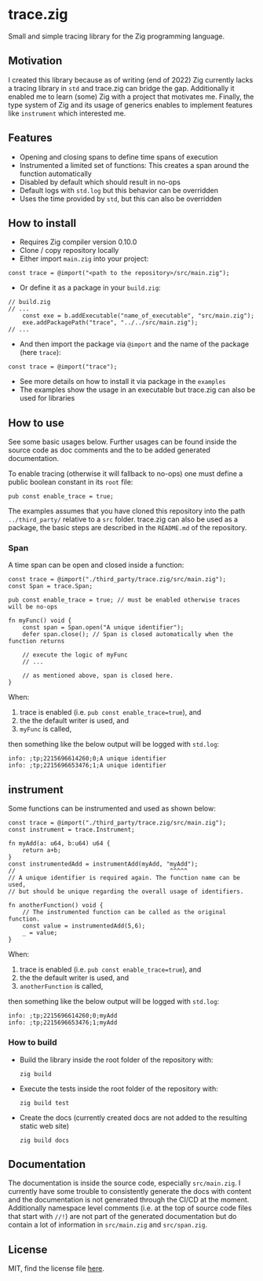 # trace.zig

Small and simple tracing library for the Zig programming language.

## Motivation

I created this library because as of writing (end of 2022) Zig currently lacks a tracing library in `std` and trace.zig can bridge the gap. Additionally it enabled me to learn (some) Zig with a project that motivates me. Finally, the type system of Zig and its usage of generics enables to implement features like `instrument` which interested me.

## Features

* Opening and closing spans to define time spans of execution
* Instrumented a limited set of functions: This creates a span around the function automatically
* Disabled by default which should result in no-ops
* Default logs with `std.log` but this behavior can be overridden
* Uses the time provided by `std`, but this can also be overridden

## How to install

* Requires Zig compiler version 0.10.0
* Clone / copy repository locally
* Either import `main.zig` into your project:

```Zig
const trace = @import("<path to the repository>/src/main.zig");
```

* Or define it as a package in your `build.zig`:

```Zig
// build.zig
// ...
    const exe = b.addExecutable("name_of_executable", "src/main.zig");
    exe.addPackagePath("trace", "../../src/main.zig");
// ...
```

* And then import the package via `@import` and the name of the package (here `trace`):

```Zig
const trace = @import("trace");
```

* See more details on how to install it via package in the `examples`
* The examples show  the usage in an executable but trace.zig can also be used for libraries

## How to use

See some basic usages below. Further usages can be found inside the source code as doc comments and the to be added generated documentation.

To enable tracing (otherwise it will fallback to no-ops) one must define a public boolean constant in its `root` file:

```Zig
pub const enable_trace = true;
```

The examples assumes that you have cloned this repository into the path `../third_party/` relative to a `src` folder.
trace.zig can also be used as a package, the basic steps are described in the `README.md` of the repository.

### Span

A time span can be open and closed inside a function:

```Zig
const trace = @import("./third_party/trace.zig/src/main.zig");
const Span = trace.Span;

pub const enable_trace = true; // must be enabled otherwise traces will be no-ops

fn myFunc() void {
    const span = Span.open("A unique identifier");
    defer span.close(); // Span is closed automatically when the function returns

    // execute the logic of myFunc
    // ...

    // as mentioned above, span is closed here.
}
```

When:

1. trace is enabled (i.e. `pub const enable_trace=true`), and
2. the the default writer is used, and
3. `myFunc` is called,

then something like the below output will be logged with `std.log`:

```shell
info: ;tp;2215696614260;0;A unique identifier
info: ;tp;2215696653476;1;A unique identifier
```

## instrument

Some functions can be instrumented and used as shown below:

```Zig
const trace = @import("./third_party/trace.zig/src/main.zig");
const instrument = trace.Instrument;

fn myAdd(a: u64, b:u64) u64 {
    return a+b;
}
const instrumentedAdd = instrumentAdd(myAdd, "myAdd");
//                                            ^^^^^
// A unique identifier is required again. The function name can be used,
// but should be unique regarding the overall usage of identifiers.

fn anotherFunction() void {
    // The instrumented function can be called as the original function.
    const value = instrumentedAdd(5,6);
    _ = value;
}
```

When:

1. trace is enabled (i.e. `pub const enable_trace=true`), and
2. the the default writer is used, and
3. `anotherFunction` is called,

then something like the below output will be logged with `std.log`:

```shell
info: ;tp;2215696614260;0;myAdd
info: ;tp;2215696653476;1;myAdd
```

### How to build

* Build the library inside the root folder of the repository with:

  ```shell
  zig build
  ```

* Execute the tests inside the root folder of the repository with:

  ```shell
  zig build test
  ```

* Create the docs (currently created docs are not added to the resulting static web site)

  ```shell
  zig build docs
  ```

## Documentation

The documentation is inside the source code, especially `src/main.zig`. I currently have some trouble to consistently generate the docs with content and the documentation is not generated through the CI/CD at the moment. Additionally namespace level comments (i.e. at the top of source code files that start with `//!`) are not part of the generated documentation but do contain a lot of information in `src/main.zig` and `src/span.zig`.

## License

MIT, find the license file [here](./LICENSE).
